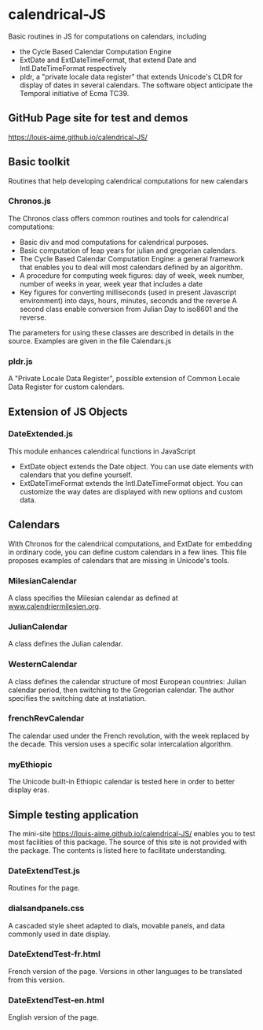 # calendrical-JS
Basic routines in JS for computations on calendars, including 
 * the Cycle Based Calendar Computation Engine
 * ExtDate and ExtDateTimeFormat, that extend Date and Intl.DateTimeFormat respectively
 * pldr, a "private locale data register" that extends Unicode's CLDR for display of dates in several calendars.
The software object anticipate the Temporal initiative of Ecma TC39.

## GitHub Page site for test and demos
https://louis-aime.github.io/calendrical-JS/

## Basic toolkit
Routines that help developing calendrical computations for new calendars

### Chronos.js
The Chronos class offers common routines and tools for calendrical computations: 
 * Basic div and mod computations for calendrical purposes.
 * Basic computation of leap years for julian and gregorian calendars.
 * The Cycle Based Calendar Computation Engine: a general framework that enables you to deal will most calendars defined by an algorithm.
 * A procedure for computing week figures: day of week, week number, number of weeks in year, week year that includes a date
 * Key figures for converting milliseconds (used in present Javascript environment) into days, hours, minutes, seconds and the reverse
A second class enable conversion from Julian Day to iso8601 and the reverse.

The parameters for using these classes are described in details in the source. Examples are given in the file Calendars.js

### pldr.js
A "Private Locale Data Register", possible extension of Common Locale Data Register for custom calendars.

## Extension of JS Objects

### DateExtended.js
This module enhances calendrical functions in JavaScript
* ExtDate object extends the Date object. You can use date elements with calendars that you define yourself.
* ExtDateTimeFormat extends the Intl.DateTimeFormat object. You can customize the way dates are displayed with new options and custom data.

## Calendars
With Chronos for the calendrical computations, and ExtDate for embedding in ordinary code, you can define custom calendars in a few lines. 
This file proposes examples of calendars that are missing in Unicode's tools.

### MilesianCalendar
A class specifies the Milesian calendar as defined at www.calendriermilesien.org.

### JulianCalendar
A class defines the Julian calendar.

### WesternCalendar
A class defines the calendar structure of most European countries: Julian calendar period, then switching to the Gregorian calendar. 
The author specifies the switching date at instatiation.

### frenchRevCalendar
The calendar used under the French revolution, with the week replaced by the decade. This version uses a specific solar intercalation algorithm.

### myEthiopic
The Unicode built-in Ethiopic calendar is tested here in order to better display eras.

## Simple testing application
The mini-site https://louis-aime.github.io/calendrical-JS/ enables you to test most facilities of this package. The source of this site is not provided with the package. The contents is listed here to facilitate understanding.

### DateExtendTest.js
Routines for the page.

### dialsandpanels.css
A cascaded style sheet adapted to dials, movable panels, and data commonly used in date display.

### DateExtendTest-fr.html
French version of the page. Versions in other languages to be translated from this version.

### DateExtendTest-en.html
English version of the page.
